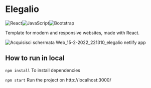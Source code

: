 # Elegalio
![React](https://img.shields.io/badge/react-%2320232a.svg?style=for-the-badge&logo=react&logoColor=%2361DAFB)![JavaScript](https://img.shields.io/badge/javascript-%23323330.svg?style=for-the-badge&logo=javascript&logoColor=%23F7DF1E)![Bootstrap](https://img.shields.io/badge/bootstrap-%23563D7C.svg?style=for-the-badge&logo=bootstrap&logoColor=white)

Template for modern and responsive websites, made with React.

![Acquisisci schermata Web_15-2-2022_221310_elegalio netlify app](https://user-images.githubusercontent.com/52317197/154150056-3fc7b256-0876-4e37-9b06-623550a5a622.jpeg)

## How to run in local
`npm install` To install dependencies

`npm start` Run the project on http://localhost:3000/

